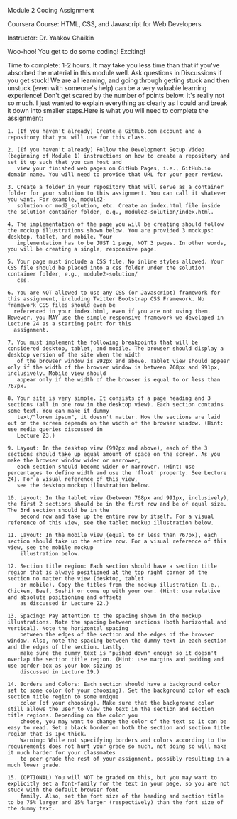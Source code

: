 Module 2 Coding Assignment

Coursera Course: HTML, CSS, and Javascript for Web Developers

Instructor:  Dr.  Yaakov Chaikin

Woo-hoo! You get to do some coding! Exciting!

Time to complete: 1-2 hours. It may take you less time than that if you've absorbed the material in this module well.
Ask questions in Discussions if you get stuck! We are all learning, and going through getting stuck and then unstuck (even with someone's help) can be a very valuable learning experience! Don't get scared by the number of points below. It's really not so much. I just wanted to explain everything as clearly as I could and break it down into smaller steps.Here is what you will need to complete the assignment:

    1. (If you haven't already) Create a GitHub.com account and a repository that you will use for this class.
    
    2. (If you haven't already) Follow the Development Setup Video (beginning of Module 1) instructions on how to create a repository and set it up such that you can host and   
       view your finished web pages on GitHub Pages, i.e., GitHub.io domain name. You will need to provide that URL for your peer review.
       
    3. Create a folder in your repository that will serve as a container folder for your solution to this assignment. You can call it whatever you want. For example, module2-
       solution or mod2_solution, etc. Create an index.html file inside the solution container folder, e.g., module2-solution/index.html.
       
    4. The implementation of the page you will be creating should follow the mockup illustrations shown below. You are provided 3 mockups: desktop, tablet, and mobile. Your 
       implementation has to be JUST 1 page, NOT 3 pages. In other words, you will be creating a single, responsive page.
       
    5. Your page must include a CSS file. No inline styles allowed. Your CSS file should be placed into a css folder under the solution container folder, e.g., module2-solution/
       css.
       
    6. You are NOT allowed to use any CSS (or Javascript) framework for this assignment, including Twitter Bootstrap CSS Framework. No framework CSS files should even be 
      referenced in your index.html, even if you are not using them. However, you MAY use the simple responsive framework we developed in Lecture 24 as a starting point for this  
      assignment.
      
    7. You must implement the following breakpoints that will be considered desktop, tablet, and mobile. The browser should display a desktop version of the site when the width 
       of the browser window is 992px and above. Tablet view should appear only if the width of the browser window is between 768px and 991px, inclusively. Mobile view should 
       appear only if the width of the browser is equal to or less than 767px.
       
    8. Your site is very simple. It consists of a page heading and 3 sections (all in one row in the desktop view). Each section contains some text. You can make it dummy 
       text/"lorem ipsum", it doesn't matter. How the sections are laid out on the screen depends on the width of the browser window. (Hint: use media queries discussed in 
       Lecture 23.)
       
    9. Layout: In the desktop view (992px and above), each of the 3 sections should take up equal amount of space on the screen. As you make the browser window wider or narrower, 
       each section should become wider or narrower. (Hint: use percentages to define width and use the 'float' property. See Lecture 24). For a visual reference of this view,   
       see the desktop mockup illustration below.
       
    10. Layout: In the tablet view (between 768px and 991px, inclusively), the first 2 sections should be in the first row and be of equal size. The 3rd section should be in the 
        second row and take up the entire row by itself. For a visual reference of this view, see the tablet mockup illustration below.
        
    11. Layout: In the mobile view (equal to or less than 767px), each section should take up the entire row. For a visual reference of this view, see the mobile mockup 
        illustration below.
        
    12. Section title region: Each section should have a section title region that is always positioned at the top right corner of the section no matter the view (desktop, tablet 
        or mobile). Copy the titles from the mockup illustration (i.e., Chicken, Beef, Sushi) or come up with your own. (Hint: use relative and absolute positioning and offsets 
        as discussed in Lecture 22.)
        
    13. Spacing: Pay attention to the spacing shown in the mockup illustrations. Note the spacing between sections (both horizontal and vertical). Note the horizontal spacing 
        between the edges of the section and the edges of the browser window. Also, note the spacing between the dummy text in each section and the edges of the section. Lastly, 
        make sure the dummy text is "pushed down" enough so it doesn't overlap the section title region. (Hint: use margins and padding and use border-box as your box-sizing as 
        discussed in Lecture 19.)
        
    14. Borders and Colors: Each section should have a background color set to some color (of your choosing). Set the background color of each section title region to some unique 
        color (of your choosing). Make sure that the background color still allows the user to view the text in the section and section title regions. Depending on the color you 
        choose, you may want to change the color of the text so it can be easy to read. Set a black border on both the section and section title region that is 1px thick. 
        Warning: While not specifying borders and colors according to the requirements does not hurt your grade so much, not doing so will make it much harder for your classmates 
        to peer grade the rest of your assignment, possibly resulting in a much lower grade.
        
    15. (OPTIONAL) You will NOT be graded on this, but you may want to explicitly set a font-family for the text in your page, so you are not stuck with the default browser font 
        family. Also, set the font size of the heading and section title to be 75% larger and 25% larger (respectively) than the font size of the dummy text.

